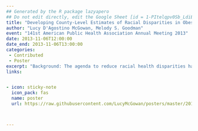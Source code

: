 ```yaml
---
## Generated by the R package lazyapero
## Do not edit directly, edit the Google Sheet [id = 1-PItelqpv0Sb_LdiEDqb8O3D_Roii5nVTL07IRVbRtA]
title: "Developing County-Level Estimates of Racial Disparities in Obesity Using Multilevel Reweighted Regression"
author: "Lucy D'Agostino McGowan, Melody S. Goodman"
event: "141st American Public Health Association Annual Meeting 2013"
date: 2013-11-06T12:00:00
date_end: 2013-11-06T13:00:00
categories:
 - Contributed
 - Poster
excerpt: "Background: The agenda to reduce racial health disparities has been set primarily at the national and state levels. These levels may be too far removed from the individual level where health outcomes are realized. This disconnect may be slowing the progress made in reducing these disparities. We use a small area analysis technique to fill the void for county-level disparities data. Methods:Behavioral Risk Factor Surveillance System data is used to estimate the prevalence of obesity by county among Non-Hispanic Whites and Non-Hispanic Blacks. A modified weighting system was developed based on demographics at the county level. A multilevel reweighted regression model is fit to obtain county-level prevalence estimates by race. To examine whether racial disparities exist at the county level, these rates are compared using risk difference and rate ratio. Results: Gulf County, Florida was ranked as having the largest disparity in absolute terms (risk difference). New York County, New York was ranked as having the largest disparity in relative terms (risk ratio). Based on the average risk difference, the top five states with the largest average disparity were: Oklahoma, Kentucky, Ohio, Washington D.C., and Kansas. The top five states with the largest average relative disparity were: Washington D.C., Massachusetts, Colorado, Kentucky, and New York. Conclusions: Addressing disparities based on factors such as race/ethnicity, geographic location, and socioeconomic status is a current public health priority. This study takes a first step in developing the statistical infrastructure needed to target disparities interventions and resources to the local areas with greatest need."
links:


- icon: sticky-note
  icon_pack: fas
  name: poster
  url: https://raw.githubusercontent.com/LucyMcGowan/posters/master/2013_apha.jpg



---
```

